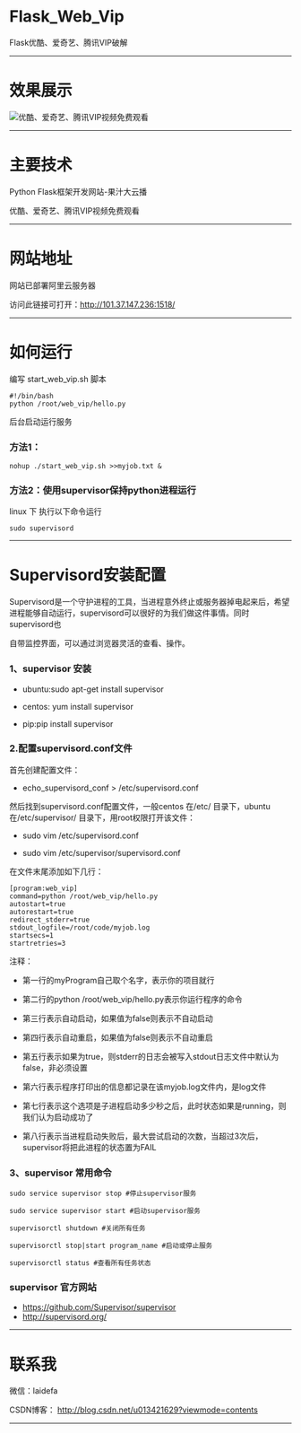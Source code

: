# Flask_Web_Vip
Flask优酷、爱奇艺、腾讯VIP破解

------------------------------------------------------------------------------------------------------------------------------------------
# 效果展示

![优酷、爱奇艺、腾讯VIP视频免费观看](https://github.com/laidefa/Flask_Web_Vip/raw/master/web_vip/static/web.png)


----------------------------------------------------------------------------------------------------------------------------------------
# 主要技术
Python Flask框架开发网站-果汁大云播

优酷、爱奇艺、腾讯VIP视频免费观看


----------------------------------------------------------------------------------------------------------------------------------------
# 网站地址
网站已部署阿里云服务器

访问此链接可打开：http://101.37.147.236:1518/

----------------------------------------------------------------------------------------------------------------------------------------
# 如何运行
编写 start_web_vip.sh 脚本

``` 
#!/bin/bash
python /root/web_vip/hello.py
```

后台启动运行服务

### 方法1：

``` 
nohup ./start_web_vip.sh >>myjob.txt &
```

### 方法2：使用supervisor保持python进程运行

linux 下 执行以下命令运行
``` 
sudo supervisord 
```

--------------------------------------------------------------------------------------------------------------------------------------
# Supervisord安装配置

Supervisord是一个守护进程的工具，当进程意外终止或服务器掉电起来后，希望进程能够自动运行，supervisord可以很好的为我们做这件事情。同时supervisord也

自带监控界面，可以通过浏览器灵活的查看、操作。

### 1、supervisor 安装

- ubuntu:sudo apt-get install supervisor 

- centos: yum install supervisor

- pip:pip install supervisor


### 2.配置supervisord.conf文件


首先创建配置文件：

- echo_supervisord_conf > /etc/supervisord.conf


然后找到supervisord.conf配置文件，一般centos 在/etc/ 目录下，ubuntu 在/etc/supervisor/ 目录下，用root权限打开该文件：

- sudo vim /etc/supervisord.conf

- sudo vim /etc/supervisor/supervisord.conf


在文件末尾添加如下几行：


``` 
[program:web_vip]
command=python /root/web_vip/hello.py
autostart=true
autorestart=true
redirect_stderr=true
stdout_logfile=/root/code/myjob.log
startsecs=1 
startretries=3

```


注释：

- 第一行的myProgram自己取个名字，表示你的项目就行 

- 第二行的python /root/web_vip/hello.py表示你运行程序的命令 

- 第三行表示自动启动，如果值为false则表示不自动启动 

- 第四行表示自动重启，如果值为false则表示不自动重启 

- 第五行表示如果为true，则stderr的日志会被写入stdout日志文件中默认为false，非必须设置

- 第六行表示程序打印出的信息都记录在该myjob.log文件内，是log文件

- 第七行表示这个选项是子进程启动多少秒之后，此时状态如果是running，则我们认为启动成功了

- 第八行表示当进程启动失败后，最大尝试启动的次数，当超过3次后，supervisor将把此进程的状态置为FAIL


### 3、supervisor 常用命令


``` 
sudo service supervisor stop #停止supervisor服务

sudo service supervisor start #启动supervisor服务

supervisorctl shutdown #关闭所有任务

supervisorctl stop|start program_name #启动或停止服务

supervisorctl status #查看所有任务状态
```

### supervisor 官方网站

- https://github.com/Supervisor/supervisor
- http://supervisord.org/


----------------------------------------------------------------------------------------------------------------------------------------
# 联系我

微信：laidefa

CSDN博客： http://blog.csdn.net/u013421629?viewmode=contents

-----------------------------------------------------------------------------------------------------------------------------------------

